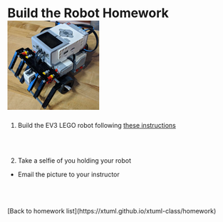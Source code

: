 # Build the Robot Homework  ![sumo robot](../img/sumo_robot.jpg)

1) Build the EV3 LEGO robot following [these instructions](https://xtuml.github.io/sumo/)

<br/>
<br/>

2) Take a selfie of you holding your robot
  * Email the picture to your instructor
 

<br/>
<br/>
<br/>
[Back to homework list](https://xtuml.github.io/xtuml-class/homework)  
